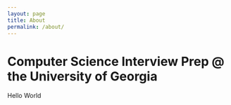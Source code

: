 ```yaml
---
layout: page
title: About
permalink: /about/
---
```


# Computer Science Interview Prep @ the University of Georgia

Hello World
